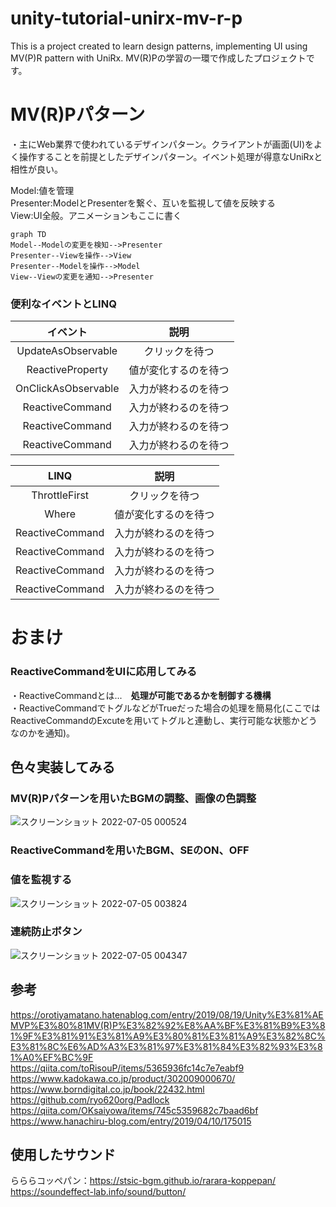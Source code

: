 # unity-tutorial-unirx-mv-r-p
This is a project created to learn design patterns, implementing UI using MV(P)R pattern with UniRx.
MV(R)Pの学習の一環で作成したプロジェクトです。
# MV(R)Pパターン  
・主にWeb業界で使われているデザインパターン。クライアントが画面(UI)をよく操作することを前提としたデザインパターン。イベント処理が得意なUniRxと相性が良い。  
  
Model:値を管理  
Presenter:ModelとPresenterを繋ぐ、互いを監視して値を反映する  
View:UI全般。アニメーションもここに書く  
```mermaid
graph TD
Model--Modelの変更を検知-->Presenter
Presenter--Viewを操作-->View
Presenter--Modelを操作-->Model
View--Viewの変更を通知-->Presenter

```  
### 便利なイベントとLINQ
| イベント | 説明 |
|:---:|:---:|
|UpdateAsObservable |クリックを待つ |
|ReactiveProperty |値が変化するのを待つ |
|OnClickAsObservable |入力が終わるのを待つ |
|ReactiveCommand |入力が終わるのを待つ |
|ReactiveCommand |入力が終わるのを待つ |
|ReactiveCommand |入力が終わるのを待つ |

| LINQ | 説明 |
|:---:|:---:|
|ThrottleFirst |クリックを待つ |
|Where |値が変化するのを待つ |
|ReactiveCommand |入力が終わるのを待つ |
|ReactiveCommand |入力が終わるのを待つ |
|ReactiveCommand |入力が終わるのを待つ |
|ReactiveCommand |入力が終わるのを待つ |

# おまけ
### ReactiveCommandをUIに応用してみる 
・ReactiveCommandとは...　**処理が可能であるかを制御する機構**   
・ReactiveCommandでトグルなどがTrueだった場合の処理を簡易化(ここではReactiveCommandのExcuteを用いてトグルと連動し、実行可能な状態かどうなのかを通知)。  

## 色々実装してみる
### MV(R)Pパターンを用いたBGMの調整、画像の色調整
![スクリーンショット 2022-07-05 000524](https://user-images.githubusercontent.com/96648305/177185133-270291de-af34-492f-bb33-07bea5539d00.png)

### ReactiveCommandを用いたBGM、SEのON、OFF    

### 値を監視する

![スクリーンショット 2022-07-05 003824](https://user-images.githubusercontent.com/96648305/177186361-758ec2c3-49ab-47eb-8e20-5fdf8c8694be.png)

### 連続防止ボタン

![スクリーンショット 2022-07-05 004347](https://user-images.githubusercontent.com/96648305/177186561-336c1e4b-5e89-442b-9a5b-5683a36d49db.png)

## 参考
https://orotiyamatano.hatenablog.com/entry/2019/08/19/Unity%E3%81%AEMVP%E3%80%81MV(R)P%E3%82%92%E8%AA%BF%E3%81%B9%E3%81%9F%E3%81%91%E3%81%A9%E3%80%81%E3%81%A9%E3%82%8C%E3%81%8C%E6%AD%A3%E3%81%97%E3%81%84%E3%82%93%E3%81%A0%EF%BC%9F   
https://qiita.com/toRisouP/items/5365936fc14c7e7eabf9  
https://www.kadokawa.co.jp/product/302009000670/  
https://www.borndigital.co.jp/book/22432.html  
https://github.com/ryo620org/Padlock  
https://qiita.com/OKsaiyowa/items/745c5359682c7baad6bf  
https://www.hanachiru-blog.com/entry/2019/04/10/175015

## 使用したサウンド
らららコッペパン：https://stsic-bgm.github.io/rarara-koppepan/  
https://soundeffect-lab.info/sound/button/  
